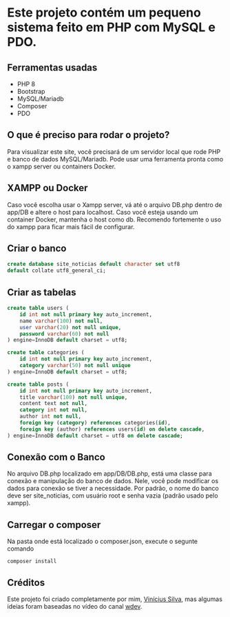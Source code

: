 # Este projeto contém um pequeno sistema feito em PHP com MySQL e PDO.
## Ferramentas usadas
* PHP 8
* Bootstrap
* MySQL/Mariadb
* Composer
* PDO
## O que é preciso para rodar o projeto?
Para visualizar este site, você precisará de um servidor local que rode PHP e banco de dados MySQL/Mariadb. Pode usar uma ferramenta pronta como o xampp server ou containers Docker.
## XAMPP ou Docker
Caso você escolha usar o Xampp server, vá até o arquivo DB.php dentro de app/DB e altere o host para localhost. Caso você esteja usando um container Docker, mantenha o host como db. Recomendo fortemente o uso do xampp para ficar mais fácil de configurar.
## Criar o banco
```sql
create database site_noticias default character set utf8
default collate utf8_general_ci;
```
## Criar as tabelas
```sql
create table users (
	id int not null primary key auto_increment,
	name varchar(100) not null,
	user varchar(20) not null unique,
	password varchar(60) not null
) engine=InnoDB default charset = utf8;

create table categories (
	id int not null primary key auto_increment,
	category varchar(50) not null unique
) engine=InnoDB default charset = utf8;

create table posts (
	id int not null primary key auto_increment,
	title varchar(100) not null unique,
	content text not null,
	category int not null,
	author int not null,
	foreign key (category) references categories(id),
	foreign key (author) references users(id) on delete cascade,
) engine=InnoDB default charset = utf8 on delete cascade;
```
## Conexão com o Banco
No arquivo DB.php localizado em app/DB/DB.php, está uma classe para conexão e manipulação do banco de dados. Nele, você pode modificar os dados para conexão se tiver a necessidade. Por padrão, o nome do banco deve ser site_noticias, com usuário root e senha vazia (padrão usado pelo xampp).
## Carregar o composer
Na pasta onde está localizado o composer.json, execute o segunte comando
```shell
composer install 
```
## Créditos
Este projeto foi criado completamente por mim, [Vinícius Silva](https://www.linkedin.com/in/viníciussilva946191193
), mas algumas ideias foram baseadas no vídeo do canal [wdev](https://www.youtube.com/watch?v=uG64BgrlX7o).
